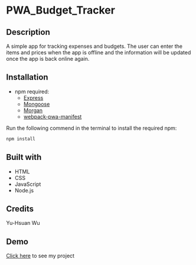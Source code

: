 # PWA_Budget_Tracker

## Description
A simple app for tracking expenses and budgets. The user can enter the items and prices when the app is offline and the information will be updated once the app is back online again.

## Installation
* npm required:
    * [Express](http://expressjs.com/)
    * [Mongoose](https://www.npmjs.com/package/mongoose)
    * [Morgan](https://www.npmjs.com/package/morgan)
    * [webpack-pwa-manifest](https://www.npmjs.com/package/webpack-pwa-manifest)

Run the following commend in the terminal to install the required npm:
```sh
npm install
```

## Built with
* HTML
* CSS
* JavaScript
* Node.js

## Credits
Yu-Hsuan Wu

## Demo
[Click here]() to see my project